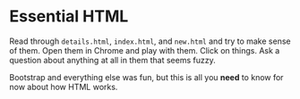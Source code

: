 # Essential HTML

Read through `details.html`, `index.html`, and `new.html` and try to make sense of them. Open them in Chrome and play with them. Click on things. Ask a question about anything at all in them that seems fuzzy.

Bootstrap and everything else was fun, but this is all you **need** to know for now about how HTML works.
